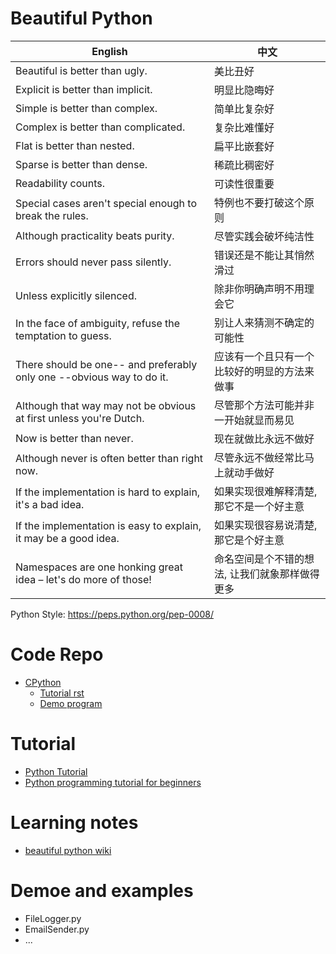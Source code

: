 # Beautiful Python


English                                     | 中文
---------------------------------------- | -------------
Beautiful is better than ugly.           | 美比丑好
Explicit is better than implicit.    | 明显比隐晦好
Simple is better than complex.       | 简单比复杂好
Complex is better than complicated.  | 复杂比难懂好
Flat is better than nested.			 | 扁平比嵌套好
Sparse is better than dense.         | 稀疏比稠密好
Readability counts.                  | 可读性很重要
Special cases aren't special enough to break the rules.  | 特例也不要打破这个原则
Although practicality beats purity.                      | 尽管实践会破坏纯洁性
Errors should never pass silently.                       | 错误还是不能让其悄然滑过
Unless explicitly silenced.                              | 除非你明确声明不用理会它
In the face of ambiguity, refuse the temptation to guess. | 别让人来猜测不确定的可能性
There should be one-- and preferably only one --obvious way to do it. | 应该有一个且只有一个比较好的明显的方法来做事
Although that way may not be obvious at first unless you're Dutch. | 尽管那个方法可能并非一开始就显而易见
Now is better than never. | 现在就做比永远不做好
Although never is often better than right now. | 尽管永远不做经常比马上就动手做好
If the implementation is hard to explain, it's a bad idea. | 如果实现很难解释清楚, 那它不是一个好主意
If the implementation is easy to explain, it may be a good idea. | 如果实现很容易说清楚, 那它是个好主意
Namespaces are one honking great idea – let's do more of those! | 命名空间是个不错的想法, 让我们就象那样做得更多

Python Style: https://peps.python.org/pep-0008/

# Code Repo

* [CPython](https://github.com/python/cpython)
  - [Tutorial rst](https://github.com/python/cpython/blob/main/Doc/tutorial)
  - [Demo program](https://github.com/python/cpython/blob/main/Tools/demo)
  
# Tutorial

* [Python Tutorial](https://docs.python.org/3/tutorial/)
* [Python programming tutorial for beginners](https://github.com/Akuli/python-tutorial)


# Learning notes

* [beautiful python wiki](https://github.com/walterfan/beautiful_python/wiki)


# Demoe and examples
* FileLogger.py
* EmailSender.py
* ...

